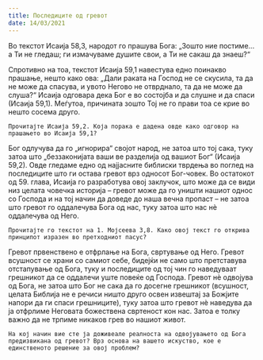 ```yaml
---
title: Последиците од гревот 
date: 14/03/2021
---
```


Во текстот Исаија 58,3, народот го прашува Бога: „Зошто ние постиме... а Ти не гледаш; ги измачуваме душите свои, а Ти не сакаш да знаеш?“

Спротивно на тоа, текстот Исаија 59,1 навестува едно поинакво прашање, нешто како ова: „Дали раката на Господ не се скусила, та да не може да спасува, и увото Негово не отврднало, та да не може да слуша?“ Исаија одговара дека Бог е во состојба и да слушне и да спаси (Исаија 59,1). Меѓутоа, причината зошто Тој не го прави тоа се крие во нешто сосема друго.

`Прочитајте Исаија 59,2. Која порака е дадена овде како одговор на прашањето во Исаија 59,1?`

Бог одлучува да го „игнорира“ својот народ, не затоа што тој сака, туку затоа што „беззаконијата ваши ве разделија од вашиот Бог“ (Исаија 59,2). Овде гледаме едно од најјасните библиски тврдења во поглед на последиците што ги остава гревот врз односот Бог-човек. Во остатокот од 59. глава, Исаија го разработува овој заклучок, што може да се види низ целата човечка историја – гревот може да го уништи нашиот однос со Господа и на тој начин да доведе до наша вечна пропаст – не затоа што гревот го оддалечува Бога од нас, туку затоа што нас нè оддалечува од Него.

`Прочитајте го текстот на 1. Мојсеева 3,8. Како овој текст го открива принципот изразен во претходниот пасус?`

Гревот првенствено е отфрлање на Бога, свртување од Него. Гревот всушност се храни со самиот себе, бидејќи не само што претставува отстапување од Бога, туку и последиците од тој чин го наведуваат грешникот да се оддалечи уште повеќе од Господа. Гревот нè одвојува од Бога, не затоа што Бог не сака да го досегне грешникот (всушност, целата Библија не е речиси ништо друго освен извештај за Божјите напори да ги спаси грешниците), туку затоа што гревот нè наведува да ја отфрлиме Неговата божествена свртеност кон нас. Затоа е толку важно да не трпиме никаков грев во нашиот живот.

`На кој начин вие сте ја доживеале реалноста на одвојувањето од Бога предизвикана од гревот? Врз основа на вашето искуство, кое е единственото решение за овој проблем?`
